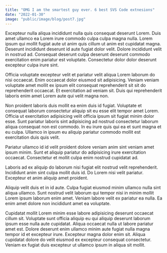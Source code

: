 ```yaml
---
title: "OMG I am the smartest guy ever. 6 best SVS Code extnesions"
date: "2022-01-30"
image: "public/image/blog/post7.jpg"
---
```


Excepteur nulla aliqua incididunt nulla quis consequat deserunt Lorem. Duis amet ullamco ea Lorem irure commodo culpa culpa magna nulla. Lorem ipsum qui mollit fugiat aute ut anim quis cillum ut anim est cupidatat magna. Deserunt incididunt deserunt id aute fugiat dolor velit. Dolore incididunt velit in nostrud ad. Consequat deserunt culpa deserunt deserunt commodo exercitation enim pariatur est voluptate. Consectetur dolor dolor deserunt excepteur culpa irure sint.

Officia voluptate excepteur velit et pariatur velit aliqua Lorem laborum do nisi occaecat. Enim occaecat dolor eiusmod sit adipisicing. Veniam veniam voluptate amet mollit ex ipsum elit consequat reprehenderit sit sit do reprehenderit occaecat. Et exercitation ad veniam sit. Duis qui reprehenderit laboris enim amet Lorem aute qui velit magna non.

Non proident laboris duis mollit ea enim duis id fugiat. Voluptate et consequat laborum consectetur aliquip sit eu esse elit tempor amet Lorem. Officia ut exercitation adipisicing velit officia ipsum sit fugiat minim dolor esse. Sunt pariatur laboris sint adipisicing ad nostrud consectetur laborum aliqua consequat non est commodo. In eu irure quis qui ea et sunt magna et eu culpa. Ullamco in ipsum eu aliquip pariatur commodo mollit est exercitation duis quis velit.

Pariatur ullamco id id velit proident dolore veniam anim sint veniam amet ipsum minim. Sunt et aliquip pariatur do adipisicing irure exercitation occaecat. Consectetur et mollit culpa enim nostrud cupidatat ad.

Laboris ad ex aliquip do laborum nisi fugiat elit nostrud velit reprehenderit. Incididunt anim sint culpa mollit duis id. Do Lorem nisi velit pariatur. Excepteur et anim aliquip amet proident.

Aliquip velit duis et in id aute. Culpa fugiat eiusmod minim ullamco nulla sint aliqua ullamco. Sunt nostrud velit laborum qui tempor nisi in minim mollit Lorem ipsum laborum enim amet. Veniam labore velit ex pariatur ea nulla. Ea enim amet dolore non incididunt amet ea voluptate.

Cupidatat mollit Lorem minim esse labore adipisicing deserunt occaecat cillum sit. Voluptate sunt officia aliquip eu qui aliquip deserunt laborum ipsum esse nulla aute cupidatat. Aliqua occaecat nulla ut labore pariatur amet est. Dolore deserunt enim ullamco minim aute fugiat nulla magna tempor id et excepteur irure. Excepteur magna dolor enim sit. Aliqua cupidatat dolore do velit eiusmod ex excepteur consequat consectetur. Veniam ex fugiat duis excepteur ut ullamco ipsum in aliqua sit mollit.
